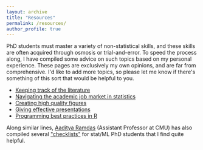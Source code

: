 ```yaml
---
layout: archive
title: "Resources"
permalink: /resources/
author_profile: true
---
```


PhD students must master a variety of non-statistical skills, and these skills are often acquired through osmosis or trial-and-error. To speed the process along, I have compiled some advice on such topics based on my personal experience. These pages are exclusively my own opinions, and are far from comprehensive. I'd like to add more topics, so please let me know if there's something of this sort that would be helpful to you.
- [Keeping track of the literature](/resources/literature)
- [Navigating the academic job market in statistics](/resources/job-market)
- [Creating high quality figures](/files/creating-figures.pdf)
- [Giving effective presentations](/resources/presentations)
- [Programming best practices in R](/files/best-programming-practices.pdf)

Along similar lines, [Aaditya Ramdas](https://www.stat.cmu.edu/~aramdas/) (Assistant Professor at CMU) has also compiled several ["checklists"](https://www.stat.cmu.edu/~aramdas/checklists.html) for stat/ML PhD students that I find quite helpful.
